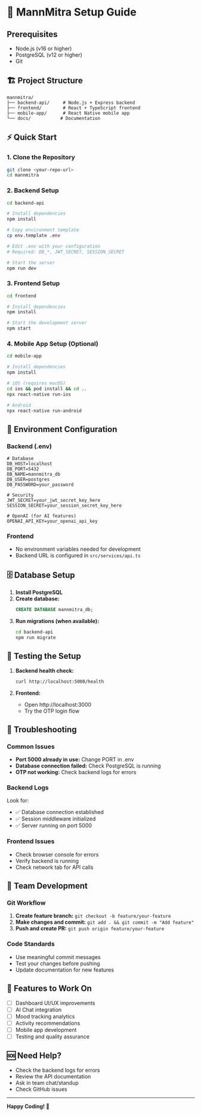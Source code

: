 # 🚀 MannMitra Setup Guide

## Prerequisites
- Node.js (v16 or higher)
- PostgreSQL (v12 or higher)
- Git

## 🏗️ Project Structure
```
mannmitra/
├── backend-api/     # Node.js + Express backend
├── frontend/        # React + TypeScript frontend
├── mobile-app/      # React Native mobile app
└── docs/           # Documentation
```

## ⚡ Quick Start

### 1. Clone the Repository
```bash
git clone <your-repo-url>
cd mannmitra
```

### 2. Backend Setup
```bash
cd backend-api

# Install dependencies
npm install

# Copy environment template
cp env.template .env

# Edit .env with your configuration
# Required: DB_*, JWT_SECRET, SESSION_SECRET

# Start the server
npm run dev
```

### 3. Frontend Setup
```bash
cd frontend

# Install dependencies
npm install

# Start the development server
npm start
```

### 4. Mobile App Setup (Optional)
```bash
cd mobile-app

# Install dependencies
npm install

# iOS (requires macOS)
cd ios && pod install && cd ..
npx react-native run-ios

# Android
npx react-native run-android
```

## 🔧 Environment Configuration

### Backend (.env)
```env
# Database
DB_HOST=localhost
DB_PORT=5432
DB_NAME=mannmitra_db
DB_USER=postgres
DB_PASSWORD=your_password

# Security
JWT_SECRET=your_jwt_secret_key_here
SESSION_SECRET=your_session_secret_key_here

# OpenAI (for AI features)
OPENAI_API_KEY=your_openai_api_key
```

### Frontend
- No environment variables needed for development
- Backend URL is configured in `src/services/api.ts`

## 🗄️ Database Setup

1. **Install PostgreSQL**
2. **Create database:**
   ```sql
   CREATE DATABASE mannmitra_db;
   ```
3. **Run migrations (when available):**
   ```bash
   cd backend-api
   npm run migrate
   ```

## 🧪 Testing the Setup

1. **Backend health check:**
   ```bash
   curl http://localhost:5000/health
   ```

2. **Frontend:**
   - Open http://localhost:3000
   - Try the OTP login flow

## 🚨 Troubleshooting

### Common Issues
- **Port 5000 already in use:** Change PORT in .env
- **Database connection failed:** Check PostgreSQL is running
- **OTP not working:** Check backend logs for errors

### Backend Logs
Look for:
- ✅ Database connection established
- ✅ Session middleware initialized
- ✅ Server running on port 5000

### Frontend Issues
- Check browser console for errors
- Verify backend is running
- Check network tab for API calls

## 🤝 Team Development

### Git Workflow
1. **Create feature branch:** `git checkout -b feature/your-feature`
2. **Make changes and commit:** `git add . && git commit -m "Add feature"`
3. **Push and create PR:** `git push origin feature/your-feature`

### Code Standards
- Use meaningful commit messages
- Test your changes before pushing
- Update documentation for new features

## 📱 Features to Work On

- [ ] Dashboard UI/UX improvements
- [ ] AI Chat integration
- [ ] Mood tracking analytics
- [ ] Activity recommendations
- [ ] Mobile app development
- [ ] Testing and quality assurance

## 🆘 Need Help?

- Check the backend logs for errors
- Review the API documentation
- Ask in team chat/standup
- Check GitHub issues

---

**Happy Coding! 🎉**









